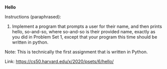 **Hello**

Instructions (paraphrased): 
  1. Implement a program that prompts a user for their name, and then prints hello, so-and-so, where so-and-so is their provided name, exactly as you did in Problem Set 1, except that your program this time should be written in python.
  
Note: This is technically the first assignment that is written in Python.

Link: https://cs50.harvard.edu/x/2020/psets/6/hello/
